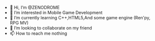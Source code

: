 - 👋 Hi, I’m @ZENODROME
- 👀 I’m interested in Mobile Game Development
- 🌱 I’m currently learning C++,HTML5,And some game engine (Ren'py, RPG MV)
- 💞️ I’m looking to collaborate on my friend
- 📫 How to reach me nothing

<!---
ZENODROME/ZENODROME is a ✨ special ✨ repository because its `README.md` (this file) appears on your GitHub profile.
You can click the Preview link to take a look at your changes.
--->

